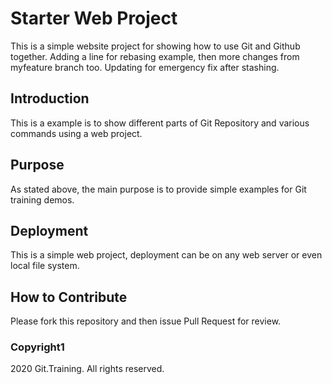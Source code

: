 # Starter Web Project

This is a simple website project for showing how to use Git and Github together. Adding a line for rebasing example, then more changes from myfeature branch too. Updating for emergency fix after stashing.

## Introduction

This is a example is to show different parts of Git Repository and various commands using a web project.

## Purpose

As stated above, the main purpose is to provide simple examples for Git training demos.

## Deployment

This is a simple web project, deployment can be on any web server or even local file system.

## How to Contribute

Please fork this repository and then issue Pull Request for review.

### Copyright1

2020 Git.Training. All rights reserved.
